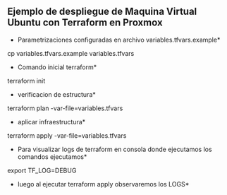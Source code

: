 ## Ejemplo de despliegue de Maquina Virtual Ubuntu con Terraform en Proxmox

* Parametrizaciones configuradas en archivo variables.tfvars.example*

cp variables.tfvars.example variables.tfvars

* Comando inicial terraform*

terraform init

* verificacion de estructura*

terraform plan -var-file=variables.tfvars

* aplicar infraestructura*

terraform apply -var-file=variables.tfvars

* Para visualizar logs de terraform en consola donde ejecutamos los comandos ejecutamos*

export TF_LOG=DEBUG

* luego al ejecutar terraform apply observaremos los LOGS*